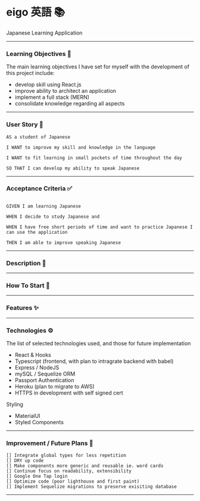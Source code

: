 # eigo 英語 📚

Japanese Learning Application

---

### Learning Objectives 🚀

The main learning objectives I have set for myself with the development of this project include:

* develop skill using React.js
* improve ability to architect an application
* implement a full stack (MERN)
* consolidate knowledge regarding all aspects

---

### User Story 👤

```
AS a student of Japanese

I WANT to improve my skill and knowledge in the language

I WANT to fit learning in small pockets of time throughout the day

SO THAT I can develop my ability to speak Japanese
```

---

### Acceptance Criteria ✅

```

GIVEN I am learning Japanese

WHEN I decide to study Japanese and

WHEN I have free short periods of time and want to practice Japanese I can use the application

THEN I am able to improve speaking Japanese
```

---

### Description 🧾

---

### How To Start 🔰

---

### Features ✨

---

### Technologies ⚙

The list of selected technologies used, and those for future implementation

* React & Hooks
* Typescript (frontend, with plan to intragrate backend with babel)
* Express / NodeJS
* mySQL / Sequelize ORM
* Passport Authentication
* Heroku (plan to migrate to AWS)
* HTTPS in development with self signed cert

Styling
* MaterialUI
* Styled Components

---

### Improvement / Future Plans 🔭
```
[] Integrate global types for less repetition
[] DRY up code
[] Make components more generic and reusable ie. word cards
[] Continue focus on readability, extensibility
[] Google One Tap login
[] Optimize code (poor lighthouse and first paint)
[] Implement Sequelize migrations to preserve exisiting database
```
---